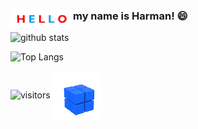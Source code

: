 ### <img align="left" alt="Hello" width="100" height="30" src="hello.gif"> my name is Harman! :smile: </h3>

![github stats](https://github-readme-stats.vercel.app/api?username=harman-khehara&theme=algolia&show_icons=true&hide=issues,contribs,prs,stars&include_all_commits=true&bg_color=0,3f39bd,3574d4,98d7eb&title_color=ffffff)

![Top Langs](https://github-readme-stats.vercel.app/api/top-langs/?username=harman-khehara&bg_color=0,98d7eb,3574d4,3f39bd&title_color=ffffff&theme=algolia&hide=Shell,Swift,Kotlin,Objective-C&langs_count=8&layout=compact)

![visitors](https://visitor-badge.glitch.me/badge?page_id=harman-khehara.visitor-badge)
<img align="center" alt="Rubiks Cube" width="80" height="80" src="rubiks_cube.gif"> 
